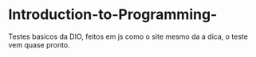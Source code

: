 # Introduction-to-Programming-

Testes basicos da DIO, feitos em js como o site mesmo da a dica, o teste vem quase pronto.